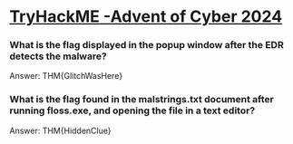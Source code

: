 # [TryHackME -Advent of Cyber 2024](https://tryhackme.com/r/room/adventofcyber2024)

### What is the flag displayed in the popup window after the EDR detects the malware?
Answer: THM{GlitchWasHere}

### What is the flag found in the malstrings.txt document after running floss.exe, and opening the file in a text editor?
Answer: THM{HiddenClue}
